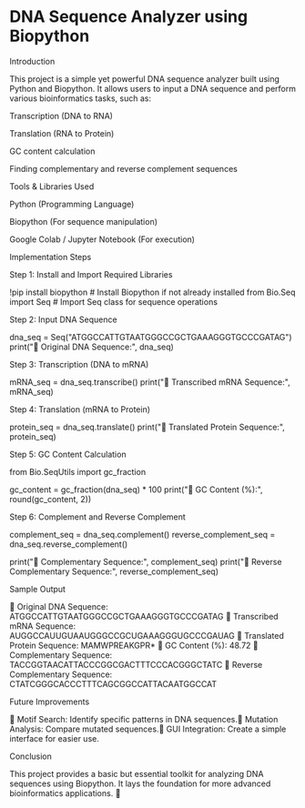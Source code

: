# DNA Sequence Analyzer using Biopython

Introduction

This project is a simple yet powerful DNA sequence analyzer built using Python and Biopython. It allows users to input a DNA sequence and perform various bioinformatics tasks, such as:

Transcription (DNA to RNA)

Translation (RNA to Protein)

GC content calculation

Finding complementary and reverse complement sequences

Tools & Libraries Used

Python (Programming Language)

Biopython (For sequence manipulation)

Google Colab / Jupyter Notebook (For execution)

Implementation Steps

Step 1: Install and Import Required Libraries

!pip install biopython  # Install Biopython if not already installed
from Bio.Seq import Seq  # Import Seq class for sequence operations

Step 2: Input DNA Sequence

dna_seq = Seq("ATGGCCATTGTAATGGGCCGCTGAAAGGGTGCCCGATAG")
print("📌 Original DNA Sequence:", dna_seq)

Step 3: Transcription (DNA to mRNA)

mRNA_seq = dna_seq.transcribe()
print("📌 Transcribed mRNA Sequence:", mRNA_seq)

Step 4: Translation (mRNA to Protein)

protein_seq = dna_seq.translate()
print("📌 Translated Protein Sequence:", protein_seq)

Step 5: GC Content Calculation

from Bio.SeqUtils import gc_fraction

gc_content = gc_fraction(dna_seq) * 100
print("📌 GC Content (%):", round(gc_content, 2))

Step 6: Complement and Reverse Complement

complement_seq = dna_seq.complement()
reverse_complement_seq = dna_seq.reverse_complement()

print("📌 Complementary Sequence:", complement_seq)
print("📌 Reverse Complementary Sequence:", reverse_complement_seq)

Sample Output

📌 Original DNA Sequence: ATGGCCATTGTAATGGGCCGCTGAAAGGGTGCCCGATAG
📌 Transcribed mRNA Sequence: AUGGCCAUUGUAAUGGGCCGCUGAAAGGGUGCCCGAUAG
📌 Translated Protein Sequence: MAMWPREAKGPR*
📌 GC Content (%): 48.72
📌 Complementary Sequence: TACCGGTAACATTACCCGGCGACTTTCCCACGGGCTATC
📌 Reverse Complementary Sequence: CTATCGGGCACCCTTTCAGCGGCCATTACAATGGCCAT

Future Improvements

🔹 Motif Search: Identify specific patterns in DNA sequences.🔹 Mutation Analysis: Compare mutated sequences.🔹 GUI Integration: Create a simple interface for easier use.

Conclusion

This project provides a basic but essential toolkit for analyzing DNA sequences using Biopython. It lays the foundation for more advanced bioinformatics applications. 🚀

